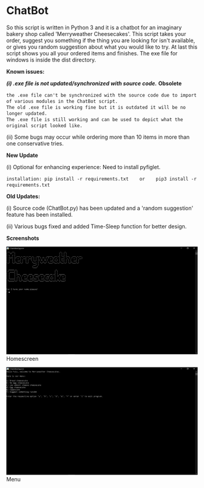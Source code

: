 # ChatBot
So this script is written in Python 3 and it is a chatbot for an imaginary bakery shop called 'Merryweather Cheesecakes'.
This script takes your order, suggest you something if the thing you are looking for isn't available, or gives you random suggestion about what you would like to try.
At last this script shows you all your ordered items and finishes.
The exe file for windows is inside the dist directory.

**Known issues:**

***(i) .exe file is not updated/synchronized with source code.***  **Obsolete**

	the .exe file can't be synchronized with the source code due to import of various modules in the ChatBot script.
	The old .exe file is working fine but it is outdated it will be no longer updated.
	The .exe file is still working and can be used to depict what the original script looked like.

(ii) Some bugs may occur while ordering more than 10 items in more than one conservative tries.

**New Update**

(i) Optional for enhancing experience: Need to install pyfiglet.

	installation: pip install -r requirements.txt    or    pip3 install -r requirements.txt

**Old Updates:**

(i) Source code (ChatBot.py) has been updated and a 'random suggestion' feature has been installed.

(ii) Various bugs fixed and added Time-Sleep function for better design. 

**Screenshots**

![Homescreen](https://github.com/Faiz-Anjum/ChatBot/blob/master/Screenshots/homescreen.png?raw=true)
Homescreen




![Menu](https://github.com/Faiz-Anjum/ChatBot/blob/master/Screenshots/menu.png?raw=true)
Menu
